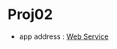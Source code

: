 Proj02
=====

+ app address : [Web Service](https://sleepy-cliffs-2200.herokuapp.com/ "Web Service")
